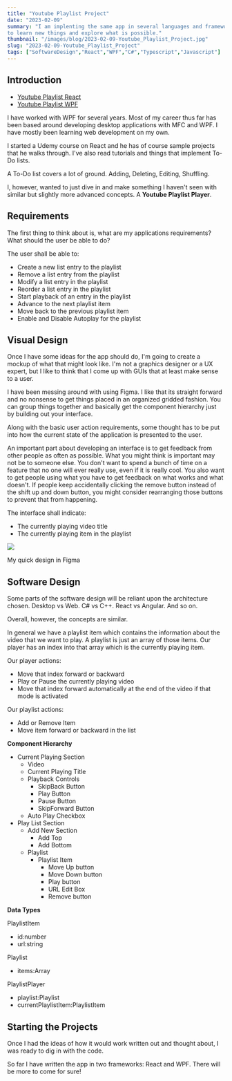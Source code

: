 ```yaml
---
title: "Youtube Playlist Project"
date: "2023-02-09"
summary: "I am implenting the same app in several languages and frameworks (Desktop and Web)
to learn new things and explore what is possible."
thumbnail: "/images/blog/2023-02-09-Youtube_Playlist_Project.jpg"
slug: "2023-02-09-Youtube_Playlist_Project"
tags: ["SoftwareDesign","React","WPF","C#","Typescript","Javascript"]
---
```

## Introduction
- [Youtube Playlist React](/posts/2023-05-06-youtube_playlist_react/)
- [Youtube Playlist WPF](/posts/2023-05-19-youtube_playlist_wpf/)

I have worked with WPF for several years. Most of my career thus far has been based around developing desktop applications with MFC and WPF. I have mostly been learning web development on my own.

I started a Udemy course on React and he has of course sample projects that he walks through. I've also read tutorials and things that implement To-Do lists.

A To-Do list covers a lot of ground. Adding, Deleting, Editing, Shuffling.

I, however, wanted to just dive in and make something I haven't seen with similar but slightly more advanced concepts. A **Youtube Playlist Player**.

## Requirements

The first thing to think about is, what are my applications requirements? What should the user be able to do?

The user shall be able to:

- Create a new list entry to the playlist
- Remove a list entry from the playlist
- Modify a list entry in the playlist
- Reorder a list entry in the playlist
- Start playback of an entry in the playlist
- Advance to the next playlist item
- Move back to the previous playlist item
- Enable and Disable Autoplay for the playlist

## Visual Design
Once I have some ideas for the app should do, I'm going to create a mockup of what that might look like. I'm not a graphics designer or a UX expert, but I like to think that I come up with GUIs that at least make sense to a user.  

I have been messing around with using Figma. I like that its straight forward and no nonsense to get things placed in an organized gridded fashion. You can group things together and basically get the component hierarchy just by building out your interface. 

Along with the basic user action requirements, some thought has to be put into how the current state of the application is presented to the user. 

An important part about developing an interface is to get feedback from other people as often as possible. What you might think is important may not be to someone else. You don't want to spend a bunch of time on a feature that no one will ever really use, even if it is really cool. You also want to get people using what you have to get feedback on what works and what doesn't. If people keep accidentally clicking the remove button instead of the shift up and down button, you might consider rearranging those buttons to prevent that from happening. 

The interface shall indicate:

- The currently playing video title
- The currently playing item in the playlist

<p class="blog-img center lg">
    <img src="/images/blog/figma_playlist_mock.png">
    <div class="center">My quick design in Figma</div>
</p>

## Software Design
Some parts of the software design will be reliant upon the architecture chosen. Desktop vs Web. C# vs C++. React vs Angular. And so on.

Overall, however, the concepts are similar.

In general we have a playlist item which contains the information about the video that we want to play. A playlist is just an array of those items. Our player has an index into that array which is the currently playing item. 

Our player actions:

- Move that index forward or backward
- Play or Pause the currently playing video
- Move that index forward automatically at the end of the video if that mode is activated 

Our playlist actions:

- Add or Remove Item
- Move item forward or backward in the list

**Component Hierarchy**

- Current Playing Section
    - Video
    - Current Playing Title
    - Playback Controls
        - SkipBack Button
        - Play Button
        - Pause Button
        - SkipForward Button
    - Auto Play Checkbox 
- Play List Section
    - Add New Section
        - Add Top
        - Add Bottom
    - Playlist
        - Playlist Item
            - Move Up button
            - Move Down button
            - Play button
            - URL Edit Box
            - Remove button

**Data Types**

PlaylistItem

- id:number
- url:string 

Playlist

- items:Array<PlaylistItem> 

PlaylistPlayer 

- playlist:Playlist 
- currentPlaylistItem:PlaylistItem

## Starting the Projects
Once I had the ideas of how it would work written out and thought about, I was ready to dig in with the code.

So far I have written the app in two frameworks: React and WPF. There will be more to come for sure!